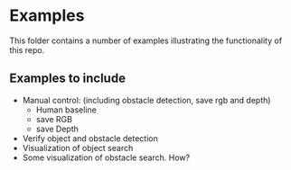 # Examples
This folder contains a number of examples illustrating the functionality of this repo.

## Examples to include
- Manual control: (including obstacle detection, save rgb and depth)
    - Human baseline
    - save RGB
    - save Depth
- Verify object and obstacle detection
- Visualization of object search
- Some visualization of obstacle search. How?
